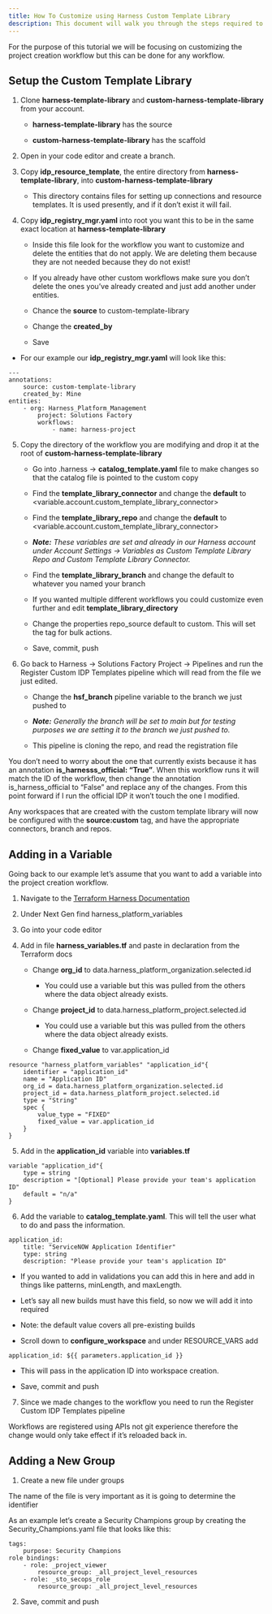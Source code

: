 ```yaml
---
title: How To Customize using Harness Custom Template Library
description: This document will walk you through the steps required to setup a new custom Harness Template Library and connect it to your Harness Solutions Factory deployment.
---
```


For the purpose of this tutorial we will be focusing on customizing the project creation workflow but this can be done for any workflow.

## Setup the Custom Template Library

1.  Clone **harness-template-library** and **custom-harness-template-library** from your account.
    
    *   **harness-template-library** has the source
        
    *   **custom-harness-template-library** has the scaffold
        
2.  Open in your code editor and create a branch.
    
3.  Copy **idp\_resource\_template**, the entire directory from **harness-template-library**, into **custom-harness-template-library**
    
    *   This directory contains files for setting up connections and resource templates. It is used presently, and if it don’t exist it will fail.
        
4.  Copy **idp\_registry\_mgr.yaml** into root you want this to be in the same exact location at **harness-template-library**
    
    *   Inside this file look for the workflow you want to customize and delete the entities that do not apply. We are deleting them because they are not needed because they do not exist!
        
    *   If you already have other custom workflows make sure you don’t delete the ones you’ve already created and just add another under entities.
        
    *   Chance the **source** to custom-template-library
        
    *   Change the **created\_by**
        
    *   Save

*   For our example our **idp\_registry\_mgr.yaml** will look like this:

```
--- 
annotations: 
    source: custom-template-library 
    created_by: Mine 
entities: 
    - org: Harness_Platform_Management 
        project: Solutions Factory 
        workflows: 
            - name: harness-project
```

5.  Copy the directory of the workflow you are modifying and drop it at the root of **custom-harness-template-library**
    
    *   Go into .harness → **catalog\_template.yaml** file to make changes so that the catalog file is pointed to the custom copy
        
    *   Find the **template\_library\_connector** and change the **default** to <variable.account.custom\_template\_library\_connector>
        
    *   Find the **template\_library\_repo** and change the **default** to <variable.account.custom\_template\_library\_connector>
        
    *   _**Note:** These variables are set and already in our Harness account under Account Settings → Variables as Custom Template Library Repo and Custom Template Library Connector._
        
    *   Find the **template\_library\_branch** and change the default to whatever you named your branch
        
    *   If you wanted multiple different workflows you could customize even further and edit **template\_library\_directory**
        
    *   Change the properties repo\_source default to custom. This will set the tag for bulk actions.
        
    *   Save, commit, push
        
6.  Go back to Harness → Solutions Factory Project → Pipelines and run the Register Custom IDP Templates pipeline which will read from the file we just edited.
    
    *   Change the **hsf\_branch** pipeline variable to the branch we just pushed to
        
    *   _**Note:** Generally the branch will be set to main but for testing purposes we are setting it to the branch we just pushed to._
        
    *   This pipeline is cloning the repo, and read the registration file
        

You don’t need to worry about the one that currently exists because it has an annotation **is\_harnesss\_official: “True”**. When this workflow runs it will match the ID of the workflow, then change the annotation is\_harness\_official to “False” and replace any of the changes. From this point forward if I run the official IDP it won’t touch the one I modified.

Any workspaces that are created with the custom template library will now be configured with the **source:custom** tag, and have the appropriate connectors, branch and repos.

## Adding in a Variable

Going back to our example let’s assume that you want to add a variable into the project creation workflow.

1.  Navigate to the [Terraform Harness Documentation](https://registry.terraform.io/providers/harness/harness/latest/docs "https://registry.terraform.io/providers/harness/harness/latest/docs")
    
2.  Under Next Gen find harness\_platform\_variables
    
3.  Go into your code editor
    
4.  Add in file **harness\_variables.tf** and paste in declaration from the Terraform docs
    
    *   Change **org\_id** to data.harness\_platform\_organization.selected.id
        
        *   You could use a variable but this was pulled from the others where the data object already exists.
            
    *   Change **project\_id** to data.harness\_platform\_project.selected.id
        
        *   You could use a variable but this was pulled from the others where the data object already exists.
            
    *   Change **fixed\_value** to var.application\_id
        

```
resource "harness_platform_variables" "application_id"{ 
    identifier = "application_id" 
    name = "Application ID" 
    org_id = data.harness_platform_organization.selected.id 
    project_id = data.harness_platform_project.selected.id 
    type = "String" 
    spec { 
        value_type = "FIXED" 
        fixed_value = var.application_id
    }
}
```

5.  Add in the **application\_id** variable into **variables.tf**
```
variable "application_id"{ 
    type = string 
    description = "[Optional] Please provide your team's application ID" 
    default = "n/a" 
}
```
6.  Add the variable to **catalog\_template.yaml**. This will tell the user what to do and pass the information.

```
application_id: 
    title: "ServiceNOW Application Identifier" 
    type: string 
    description: "Please provide your team's application ID"
```

*   If you wanted to add in validations you can add this in here and add in things like patterns, minLength, and maxLength.
    
*   Let’s say all new builds must have this field, so now we will add it into required
    
*   Note: the default value covers all pre-existing builds
    
*   Scroll down to **configure\_workspace** and under RESOURCE\_VARS add
    

```application_id: ${{ parameters.application_id }}```

*   This will pass in the application ID into workspace creation.
    
*   Save, commit and push
    

7.  Since we made changes to the workflow you need to run the Register Custom IDP Templates pipeline
    

Workflows are registered using APIs not git experience therefore the change would only take effect if it’s reloaded back in.

## Adding a New Group

1.  Create a new file under groups
    

The name of the file is very important as it is going to determine the identifier

As an example let’s create a Security Champions group by creating the Security\_Champions.yaml file that looks like this:

```
tags: 
    purpose: Security Champions 
role bindings: 
    - role: _project_viewer 
        resource_group: _all_project_level_resources 
    - role: _sto_secops_role 
        resource_group: _all_project_level_resources
```

2.  Save, commit and push
    
